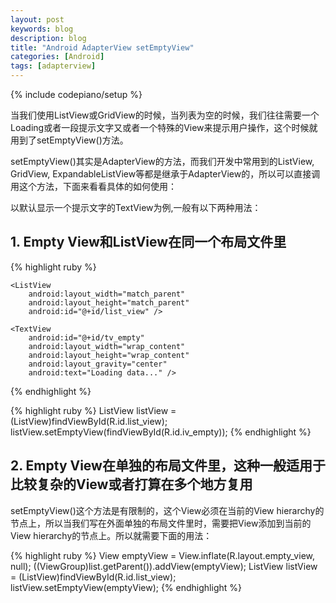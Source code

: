 ```yaml
---
layout: post
keywords: blog
description: blog
title: "Android AdapterView setEmptyView"
categories: [Android]
tags: [adapterview]
---
```

{% include codepiano/setup %}

当我们使用ListView或GridView的时候，当列表为空的时候，我们往往需要一个Loading或者一段提示文字又或者一个特殊的View来提示用户操作，这个时候就用到了setEmptyView()方法。
<!--more-->
setEmptyView()其实是AdapterView的方法，而我们开发中常用到的ListView, GridView, ExpandableListView等都是继承于AdapterView的，所以可以直接调用这个方法，下面来看看具体的如何使用：

以默认显示一个提示文字的TextView为例,一般有以下两种用法：

## 1. Empty View和ListView在同一个布局文件里

{% highlight ruby %}
<FrameLayout xmlns:android="http://schemas.android.com/apk/res/android" 
    android:layout_width="match_parent"
    android:layout_height="match_parent">

    <ListView 
        android:layout_width="match_parent"
        android:layout_height="match_parent"
        android:id="@+id/list_view" />

    <TextView 
        android:id="@+id/tv_empty"
        android:layout_width="wrap_content"
        android:layout_height="wrap_content"
        android:layout_gravity="center"
        android:text="Loading data..." />

</FrameLayout>
{% endhighlight %}

{% highlight ruby %}
ListView listView = (ListView)findViewById(R.id.list_view);
listView.setEmptyView(findViewById(R.id.iv_empty));
{% endhighlight %}

## 2. Empty View在单独的布局文件里，这种一般适用于比较复杂的View或者打算在多个地方复用

setEmptyView()这个方法是有限制的，这个View必须在当前的View hierarchy的节点上，所以当我们写在外面单独的布局文件里时，需要把View添加到当前的View hierarchy的节点上。所以就需要下面的用法：

{% highlight ruby %}
View emptyView = View.inflate(R.layout.empty_view, null);
((ViewGroup)list.getParent()).addView(emptyView);
ListView listView = (ListView)findViewById(R.id.list_view);
listView.setEmptyView(emptyView); 
{% endhighlight %}
